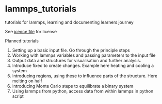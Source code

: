 # lammps_tutorials
tutorials for lammps, learning and documenting learners journey

See [icence file](license) for license

Planned tutorials
1. Setting up a basic input file. Go through the principle steps
2. Working with lammps variables and passing parameters to the input file
3. Output data and structures for visualisation and further analysis.
4. Introduce fixed to create changes. Example here heating and cooling a system
5. Introducing regions, using these to influence parts of the structure. Here melting on half
6. Introducing Monte Carlo steps to equilibrate a binary system
7. Using lammps from python, access data from within lammps in python script
  
